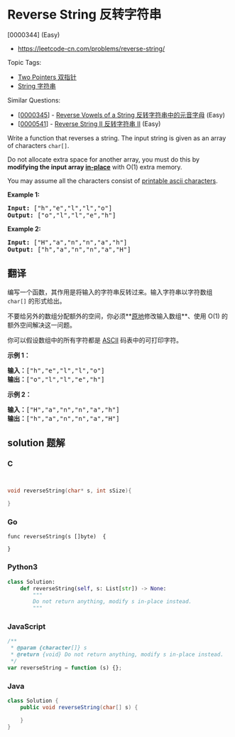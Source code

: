 # Reverse String 反转字符串

[0000344] (Easy)

- https://leetcode-cn.com/problems/reverse-string/

Topic Tags:

- [Two Pointers 双指针](https://leetcode-cn.com/tag/two-pointers/)
- [String 字符串](https://leetcode-cn.com/tag/string/)

Similar Questions:

- [[0000345](https://leetcode-cn.com/problems/reverse-vowels-of-a-string/)] - [Reverse Vowels of a String 反转字符串中的元音字母](./0000345.reverse-vowels-of-a-string.md) (Easy)
- [[0000541](https://leetcode-cn.com/problems/reverse-string-ii/)] - [Reverse String II 反转字符串 II](./0000541.reverse-string-ii.md) (Easy)

Write a function that reverses a string. The input string is given as an array of characters `char[]`.

Do not allocate extra space for another array, you must do this by **modifying the input array [in-place](https://en.wikipedia.org/wiki/In-place_algorithm)** with O(1) extra memory.

You may assume all the characters consist of [printable ascii characters](https://en.wikipedia.org/wiki/ASCII#Printable_characters).

**Example 1:**

<pre><strong>Input: </strong><span id="example-input-1-1">["h","e","l","l","o"]</span>
<strong>Output: </strong><span id="example-output-1">["o","l","l","e","h"]</span>
</pre>

**Example 2:**

<pre><strong>Input: </strong><span id="example-input-2-1">["H","a","n","n","a","h"]</span>
<strong>Output: </strong><span id="example-output-2">["h","a","n","n","a","H"]</span>
</pre>

## 翻译

编写一个函数，其作用是将输入的字符串反转过来。输入字符串以字符数组 `char[]` 的形式给出。

不要给另外的数组分配额外的空间，你必须**[原地](https://baike.baidu.com/item/原地算法)修改输入数组**、使用 O(1) 的额外空间解决这一问题。

你可以假设数组中的所有字符都是 [ASCII](https://baike.baidu.com/item/ASCII) 码表中的可打印字符。

**示例 1：**

<pre><strong>输入：</strong>["h","e","l","l","o"]
<strong>输出：</strong>["o","l","l","e","h"]
</pre>

**示例 2：**

<pre><strong>输入：</strong>["H","a","n","n","a","h"]
<strong>输出：</strong>["h","a","n","n","a","H"]</pre>

## solution 题解

### C

```c


void reverseString(char* s, int sSize){

}
```

### Go

```golang
func reverseString(s []byte)  {

}
```

### Python3

```python
class Solution:
    def reverseString(self, s: List[str]) -> None:
        """
        Do not return anything, modify s in-place instead.
        """
```

### JavaScript

```javascript
/**
 * @param {character[]} s
 * @return {void} Do not return anything, modify s in-place instead.
 */
var reverseString = function (s) {};
```

### Java

```java
class Solution {
    public void reverseString(char[] s) {

    }
}
```
